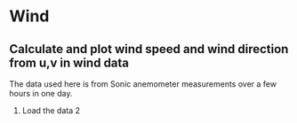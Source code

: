 # Wind 
## Calculate and plot wind speed and wind direction from u,v in wind data 
 
The data used here is from Sonic anemometer measurements over a few hours in one day. 
1. Load the data 
2

